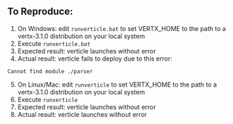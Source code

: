 ## To Reproduce:

1. On Windows: edit `runverticle.bat` to set VERTX_HOME to the path to a vertx-3.1.0 distribution on your local system
2. Execute `runverticle.bat`
3. Expected result: verticle launches without error
4. Actual result: verticle fails to deploy due to this error:
```
Cannot find module ./parser
```
5. On Linux/Mac: edit `runverticle` to set VERTX_HOME to the path to a vertx-3.1.0 distribution on your local system
2. Execute `runverticle`
3. Expected result: verticle launches without error
4. Actual result: verticle launches without error
